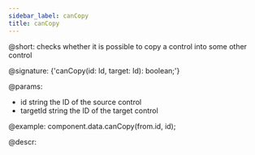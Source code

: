 ```yaml
---
sidebar_label: canCopy
title: canCopy
---          
```


@short: checks whether it is possible to copy a control into some other control

@signature: {'canCopy(id: Id, target: Id): boolean;'}

@params:
- id 			string	    the ID of the source control
- targetId	 	string	    the ID of the target control

@example:
component.data.canCopy(from.id, id);

@descr:
